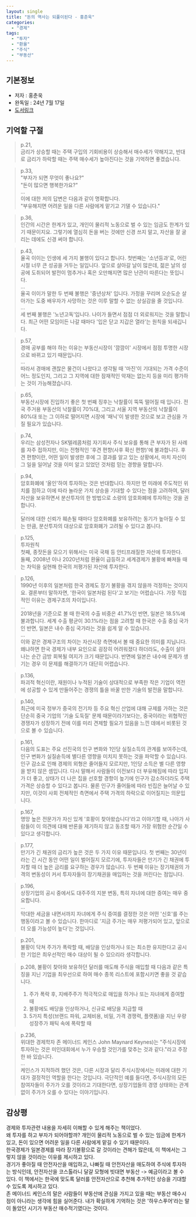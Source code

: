 ```yaml
---
layout: single
title: "돈의 역사는 되풀이된다 - 홍춘욱"
categories:
  - "경제"
tags:
  - "투자"
  - "환율"
  - "주식"
  - "부동산"
---
```


## 기본정보

- 저자 : 홍춘욱
- 완독일 : 24년 7월 17일
- [도서링크](https://www.yes24.com/Product/Goods/102094131)

## 기억할 구절

> p.21,  
> 금리가 상승할 때는 주택 구입의 기회비용이 상승해서 매수세가 약해지고, 반대로 금리가 하락할 때는 주택 매수세가 높아진다는 것을 기억하면 좋겠습니다.

> p.33,  
> "부자가 되면 무엇이 좋나요?"  
> "돈이 많으면 행복한가요?"  
> ...  
> 이에 대한 저의 답변은 다음과 같이 명확합니다.  
> "부유해지면 어려운 일을 다른 사람에게 맡기고 기댈 수 있습니다."

> p.36,  
> 인간의 시간은 한계가 있고, 개인이 물리적 노동으로 벌 수 있는 임금도 한계가 있기 때문이지요. 그렇기에 열심히 돈을 버는 것에만 신경 쓰지 말고, 자산을 잘 굴리는 데에도 신경 써야 합니다.

> p.43,  
> 율곡 이이는 인생에 세 가지 불행이 있다고 합니다. 첫번째는 '소년등과'로, 어린 시절 너무 큰 성공을 거두는 일입니다. 앞으로 살아갈 날이 많은데, 젊은 날의 성공에 도취되어 발전이 멈추거나 혹은 오만해지면 많은 난관이 따른다는 뜻입니다.  
> ...  
> 율곡 이이가 말한 두 번째 불행은 '중년상처' 입니다. 가정을 꾸리며 오순도순 살아가는 도중 배우자가 사망하는 것은 이루 말할 수 없는 상실감을 줄 것입니다.  
> ...  
> 세 번째 불행은 '노년고독'입니다. 나이가 들면서 점점 더 외로워지는 것을 말합니다. 최근 어떤 모임이든 나갈 때마다 '입은 닫고 지갑은 열라'는 원칙을 되새깁니다.

> p.57,  
> 경매 공부를 해야 하는 이유는 부동산시장이 '깜깜이' 시장에서 점점 투명한 시장으로 바뀌고 있기 때문입니다.  
> ...  
> 따라서 경매에 괜찮은 물건이 나왔다고 생각될 때 '마진'이 기대되는 가격 수준이 어느 정도인지, 그리고 그 지역에 대한 잠재적인 악재는 없는지 등을 미리 평가하는 것이 가능해졌습니다.

> p.65,  
> 부동산시장에 진입하기 좋은 첫 번째 징후는 낙찰률이 뚝뚝 떨어질 때 입니다. 전국 주거용 부동산의 낙찰률이 70%대, 그리고 서울 지역 부동산의 낙찰률이 80%대 또는 그 이하로 떨어지면 시장에 '패닉'이 발생한 것으로 보고 관심을 가질 필요가 있습니다.

> p.74,  
> 우리는 삼성전자나 SK텔레콤처럼 자기회사 주식 보유를 통해 큰 부자가 된 사례를 자주 접하지만, 이는 전형적인 '후견 편향(사후 확신 편향)'에 불과합니다. 후견 편향이란, 어떤 일이 발생한 후에 그 결과를 알고 있는 상황에서, 마치 자신이 그 일을 일어날 것을 이미 알고 있었던 것처럼 믿는 경향을 말합니다.

> p.94,  
> 암호화폐에 '올인'하여 투자하는 것은 반대합니다. 하지만 먼 미래에 주도적인 위치를 점하고 이에 따라 놀라운 가치 상승을 기대할 수 있다는 점을 고려하여, 달러 자산을 보유하면서 분산투자의 한 방법으로 소량의 암호화폐에 투자하는 것을 권합니다.  
> ...  
> 달러에 대한 신뢰가 훼손될 때마다 암호화폐를 보유하려는 동기가 높아질 수 있는 만큼, 분산투자의 대상으로 암호화폐가 고려될 수 있다고 봅니다.

> p.125,  
> 투자원칙  
> 첫째, 종잣돈을 모으기 위해서는 미국 국채 등 안티프래질한 자산에 투자한다.  
> 둘째, 2008년 이나 2020년처럼 환율이 급등하고 세계경제가 불황에 빠져들 때는 차익을 실현해 한국의 저평가된 자산에 투자한다.

> p.126,  
> 1990년 이후의 일본처럼 한국 경제도 장기 불황을 겪지 않을까 걱정하는 것이지요. 결론부터 말하자면, '한국이 일본처럼 된다'고 보기는 어렵습니다. 가장 직접적인 이유는 경제구조의 차이입니다.  
> ...  
> 2018년을 기준으로 볼 때 한국의 수출 비중은 41.7%인 반면, 일본은 18.5%에 불과합니다. 세계 수출 평균이 30.1%라는 점을 고려할 때 한국은 수출 중심 국가인 반면, 일본은 내수 중심 국가라는 것을 쉽게 알 수 있습니다.  
> ...  
> 이와 같은 경제구조의 차이는 자산시장 측면에서 볼 때 중요한 의미를 지닙니다. 왜냐하면 한국 경제가 내부 요인으로 굉장히 어려워졌다 하더라도, 수출이 살아나는 순간 금방 회복될 여지가 크기 때문입니다. 반면에 일본은 내수에 문제가 생기는 경우 이 문제를 해결하기가 대단히 어렵습니다.

> p.136,  
> 파괴적 혁신이란, 재원이나 누적된 기술이 상대적으로 부족한 작은 기업이 역전에 성공할 수 있게 만들어주는 경쟁의 틀을 바꿀 만한 기술의 발전을 말합니다.

> p.140,  
> 최근에 미국 정부가 중국의 전기차 등 주요 혁신 산업에 대해 규제를 가하는 것은 단순히 중국 기업의 '기술 도둑질' 문제 때문이라기보다는, 중국이라는 위협적인 경쟁자가 성장하기 전에 이를 미리 견제할 필요가 있음을 느낀 데에서 비롯된 것으로 볼 수 있습니다.

> p.161,  
> 다음의 도표는 주요 선진국의 인구 변화와 1인당 실질소득의 관계를 보여주는데, 인구 변화가 실질솓득에 별다른 영향을 미치지 못하는 것을 파악할 수 있습니다. 인구 감소로 인해 경제의 외형은 줄어들지 모르지만, 1인당 소득은 별 다른 영향을 받지 않은 셈입니다. 다시 말해서 사람들이 이전보다 더 부유해짐에 따라 입지가 더 좋고, 상태가 더 나은 집을 선호할 경항이 높기에 인구가 감소하더라도 주택 가격은 상승할 수 있다고 봅니다. 물론 인구가 줄어듦에 따라 빈집은 늘어날 수 있지만, 이것이 사회 전체적인 측면에서 주택 가격의 하락으로 이어질지는 의문입니다.  

> p.167,  
> 명망 높은 전문가가 자신 있게 '호황이 찾아왔습니다'라고 이야기할 때, 나아가 사람들이 이 의견에 대해 반론을 제기하지 않고 동조할 때가 가장 위험한 순간일 수 있다고 생각합니다.

> p.177,  
> 만기가 긴 채권의 금리가 높은 것은 두 가지 이유 때문입니다. 첫 번째는 30년이라는 긴 시간 동안 어떤 일이 벌어질지 모르기에, 투자자들은 만기가 긴 채권에 투자할 때 더 높은 금리를 요구하는 경우가 많습니다. 두 번째 이유는 장기채권의 가격의 변동성이 커서 투자자들이 장기채권을 매입하는 것을 꺼린다는 점입니다.

> p.196,  
> 상장기업의 공시 중에서도 대주주의 지분 변동, 특히 자녀에 대한 증여는 매우 중요합니다.  
> ...  
> 막대한 세금을 내면서까지 자녀에게 주식 증여를 결정한 것은 어떤 '신호'를 주는 행동이라고 볼 수 있습니다. 한마디로 '지금 주가는 매우 저평가되어 있고, 앞으로 더 오를 가능성이 높다'는 것입니다.

> p.201,  
> 불황이 닥쳐 주가가 폭락할 때, 배당을 인상하거나 또는 최소한 유지한다고 공시한 기업은 최우선적인 매수 대상이 될 수 있으리라 생각합니다.

> p.208,
> 불황이 찾아와 보유하던 달러를 매도해 주식을 매입할 때 다음과 같은 특징을 지닌 기업을 최우선으로 하여 매수 종목 리스트에 포함시키면 좋을 것 같습니다.
> 1. 주가 폭락 후, 지배주주가 적극적으로 매입을 하거나 또는 자녀에게 증여할 때
> 2. 불황에도 배당을 인상하거나, 신규로 배당을 지급할 때
> 3. 5가지 특성(브랜드 파워, 교체비용, 비밀, 가격 경쟁력, 플랫폼)을 지닌 우량 성장주가 패틱 속에 폭락할 때

> p.236,  
> 위대한 경제학자 존 메이너드 케인스 John Maynard Keynes)는 "주식시장에 투자하는 것은 미인대회에서 누가 우승할 것인가를 맞추는 것과 같다."라고 주장한 바 있습니다.  
> ...  
> 케인스가 지적하려 했던 것은, 다른 시장과 달리 주식시장에서는 미래에 대한 기대가 결정적인 역할을 한다는 것입니다. 극단적인 예를 들다면, 주식시장의 모든 참여자들이 주가가 오를 것이라고 기대한다면, 상장기업들의 경영 상태와는 관계없이 주가가 오를 수 있다는 이야기입니다.

## 감상평

경제와 투자관련 내용을 자세히 이해할 수 있게 해주는 책이었다.  
왜 투자를 하고 부자가 되어야할까? 개인이 물리적 노동으로 벌 수 있는 임금에 한계가 있고, 돈이 있으면 어려운 일을 다른 사람에게 맡길 수 있기 때문이다.  
한국경제가 일본경제를 따라 장기불황으로 갈 것이라는 견해가 많은데, 이 책에서는 그렇지 않을 것이라는 이유를 제시하고 있다.  
경기가 좋아질 때 안전자산을 매입하고, 나빠질 때 안전자산을 매도하여 주식에 투자하는 방식인데, 안전자산을 코스톨라니 달걀 모형에 빗대면 부동산 -> 예금이라고 볼 수 있다. 이 책에서는 한국에 맞도록 달러를 안전자산으로 추천해 추가적인 상승을 기대할 수 있도록 제시하고 있다.  
존 메이너드 케인스의 말은 사람들이 부동산에 관심을 가지고 있을 때는 부동산 매수시점이 아니라는 생각에 힘을 실어준다. 내가 확실하게 기억하는 것은 '하우스푸어'라는 말이 돌았던 시기가 부동산 매수적기였다는 것이다. 
